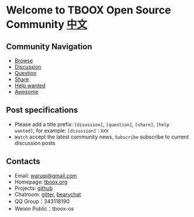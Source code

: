 # Welcome to TBOOX Open Source Community [中文](https://github.com/tboox/community/blob/master/README_zh.md)

## Community Navigation

* [Browse](https://github.com/tboox/community/issues)
* [Discussion](https://github.com/tboox/community/labels/discussion)
* [Question](https://github.com/tboox/community/labels/question)
* [Share](https://github.com/tboox/community/labels/share)
* [Help wanted](https://github.com/tboox/community/labels/help%20wanted)
* [Awesome](https://github.com/tboox/community/labels/awesome)

## Post specifications

* Please add a title prefix: `[disussion]`, `[question]`, `[share]`, `[help wanted]`, for example: `[disussion]：XXX`
* `Watch` accept the latest community news, `Subscribe` subscribe to current discussion posts

## Contacts

* Email: [waruqi@gmail.com](mailto:waruqi@gmail.com)
* Homepage: [tboox.org](http://www.tboox.org/cn)
* Projects: [github](https://github.com/tboox)
* Chatroom: [gitter](https://gitter.im/tboox/tboox?utm_source=badge&utm_medium=badge&utm_campaign=pr-badge&utm_content=badge), [bearychat](https://tboox.bearychat.com/signup/98bf6970b9f889d6ae3fbc3d50ee8a36)
* QQ Group：343118190
* Weixin Public：tboox-os

